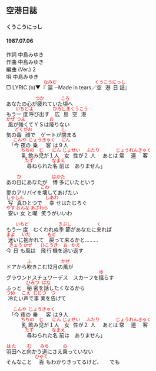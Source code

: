 <style type="text/css">
	ruby{
	    ruby-position: over;
	}
	ruby > rt{font-size: 12px;color:red;}
	p{font:16px;font-size: '楷体'}
</style>
## 空港日誌
#### くうこうにっし
#### 1987.07.06


作詞     中島みゆき  
作曲     中島みゆき  
編曲 (Ver.)     </rb><rp>(</rp><rt>2</rt><rp>)</rp></ruby>  
唄     中島みゆき  
□ LYRIC (b)▼『<ruby><rb>涙</rb><rp>(</rp><rt>なみだ</rt><rp>)</rp></ruby>─Made in tears／<ruby><rb>空港</rb><rp>(</rp><rt>くうこう</rt><rp>)</rp></ruby><ruby><rb>日誌</rb><rp>(</rp><rt>にっし</rt><rp>)</rp></ruby>』  
  
あなたの心が<ruby><rb>疲</rb><rp>(</rp><rt>つか</rt><rp>)</rp></ruby>れていた<ruby><rb>頃</rb><rp>(</rp><rt>ころ</rt><rp>)</rp></ruby>へ  
もう<ruby><rb>一度</rb><rp>(</rp><rt>いちど</rt><rp>)</rp></ruby><ruby><rb>呼</rb><rp>(</rp><rt>よ</rt><rp>)</rp></ruby>び出す　<ruby><rb>広島</rb><rp>(</rp><rt>ひろしま</rt><rp>)</rp></ruby><ruby><rb>空港</rb><rp>(</rp><rt>くうこう</rt><rp>)</rp></ruby>  
<ruby><rb>風</rb><rp>(</rp><rt>かぜ</rt><rp>)</rp></ruby>が<ruby><rb>強</rb><rp>(</rp><rt>つよ</rt><rp>)</rp></ruby>くてＹＳは<ruby><rb>降</rb><rp>(</rp><rt>お</rt><rp>)</rp></ruby>りない  
気の<ruby><rb>毒顔</rb><rp>(</rp><rt>どくがお</rt><rp>)</rp></ruby>で　ゲートが<ruby><rb>閉</rb><rp>(</rp><rt>し</rt><rp>)</rp></ruby>まる  
　「<ruby><rb>今夜</rb><rp>(</rp><rt>こんや</rt><rp>)</rp></ruby>の<ruby><rb>乗客</rb><rp>(</rp><rt>じょうきゃく</rt><rp>)</rp></ruby>は９<ruby><rb>人</rb><rp>(</rp><rt>にん</rt><rp>)</rp></ruby>  
　　　<ruby><rb>乳飲</rb><rp>(</rp><rt>ちちの</rt><rp>)</rp></ruby>み<ruby><rb>児</rb><rp>(</rp><rt>じ</rt><rp>)</rp></ruby>が１<ruby><rb>人</rb><rp>(</rp><rt>にん</rt><rp>)</rp></ruby>　<ruby><rb>女性</rb><rp>(</rp><rt>じょせい</rt><rp>)</rp></ruby>が２<ruby><rb>人</rb><rp>(</rp><rt>ふたり</rt><rp>)</rp></ruby>　あとは<ruby><rb>常連客</rb><rp>(</rp><rt>じょうれんきゃく</rt><rp>)</rp></ruby>  
　　　　<ruby><rb>尋</rb><rp>(</rp><rt>たず</rt><rp>)</rp></ruby>ねられた<ruby><rb>名前</rb><rp>(</rp><rt>なまえ</rt><rp>)</rp></ruby>は　ありません」  
  
あの<ruby><rb>日</rb><rp>(</rp><rt>ひ</rt><rp>)</rp></ruby>にあなたが　<ruby><rb>博多</rb><rp>(</rp><rt>はかた</rt><rp>)</rp></ruby>にいたという  
愛のアリバイを<ruby><rb>壊</rb><rp>(</rp><rt>こわ</rt><rp>)</rp></ruby>してあげたい  
<ruby><rb>写真</rb><rp>(</rp><rt>しゃしん</rt><rp>)</rp></ruby>ひとつで　<ruby><rb>幸</rb><rp>(</rp><rt>しあわ</rt><rp>)</rp></ruby>せはたじろぐ  
<ruby><rb>安</rb><rp>(</rp><rt>やす</rt><rp>)</rp></ruby>い<ruby><rb>女</rb><rp>(</rp><rt>おんな</rt><rp>)</rp></ruby>と<ruby><rb>嘲笑</rb><rp>(</rp><rt>あざわら</rt><rp>)</rp></ruby>うがいいわ  
  
もう<ruby><rb>一度</rb><rp>(</rp><rt>いちど</rt><rp>)</rp></ruby>　むくわれぬ<ruby><rb>季節</rb><rp>(</rp><rt>きぶし</rt><rp>)</rp></ruby>があなたに<ruby><rb>来</rb><rp>(</rp><rt>く</rt><rp>)</rp></ruby>れば  
<ruby><rb>迷</rb><rp>(</rp><rt>まよ</rt><rp>)</rp></ruby>いに<ruby><rb>抱</rb><rp>(</rp><rt>いだ</rt><rp>)</rp></ruby>かれて　<ruby><rb>戻</rb><rp>(</rp><rt>もど</rt><rp>)</rp></ruby>って来るかと………  
今<ruby><rb>日</rb><rp>(</rp><rt>きょう</rt><rp>)</rp></ruby>も<ruby><rb>風</rb><rp>(</rp><rt>かぜ</rt><rp>)</rp></ruby>は　<ruby><rb>飛行機</rb><rp>(</rp><rt>ひこうき</rt><rp>)</rp></ruby>を<ruby><rb>追</rb><rp>(</rp><rt>お</rt><rp>)</rp></ruby>い<ruby><rb>返</rb><rp>(</rp><rt>かえ</rt><rp>)</rp></ruby>す  
  
ドアから<ruby><rb>吹</rb><rp>(</rp><rt>ふ</rt><rp>)</rp></ruby>きこむ12月の<ruby><rb>風</rb><rp>(</rp><rt>かぜ</rt><rp>)</rp></ruby>が  
グラウンドスチュワーデス　スカーフを<ruby><rb>揺</rb><rp>(</rp><rt>ゆ</rt><rp>)</rp></ruby>らす  
ふっと　<ruby><rb>秘密</rb><rp>(</rp><rt>ひみつ</rt><rp>)</rp></ruby>を<ruby><rb>話</rb><rp>(</rp><rt>はな</rt><rp>)</rp></ruby>したくなるから  
<ruby><rb>冷</rb><rp>(</rp><rt>つめ</rt><rp>)</rp></ruby>たい<ruby><rb>声</rb><rp>(</rp><rt>こえ</rt><rp>)</rp></ruby>で<ruby><rb>事実</rb><rp>(</rp><rt>じじつ</rt><rp>)</rp></ruby>を<ruby><rb>告</rb><rp>(</rp><rt>つ</rt><rp>)</rp></ruby>げて  
  
　「<ruby><rb>今夜</rb><rp>(</rp><rt>こんや</rt><rp>)</rp></ruby>の<ruby><rb>乗客</rb><rp>(</rp><rt>じょうきゃく</rt><rp>)</rp></ruby>は９人  
　　　<ruby><rb>乳飲</rb><rp>(</rp><rt>ちちの</rt><rp>)</rp></ruby>み<ruby><rb>児</rb><rp>(</rp><rt>じ</rt><rp>)</rp></ruby>が１<ruby><rb>人</rb><rp>(</rp><rt>にん</rt><rp>)</rp></ruby>　<ruby><rb>女性</rb><rp>(</rp><rt>じょせい</rt><rp>)</rp></ruby>が２<ruby><rb>人</rb><rp>(</rp><rt>ふたり</rt><rp>)</rp></ruby>　あとは<ruby><rb>常連客</rb><rp>(</rp><rt>じょうれんきゃく</rt><rp>)</rp></ruby>  
　　　　<ruby><rb>尋</rb><rp>(</rp><rt>たず</rt><rp>)</rp></ruby>ねられた<ruby><rb>名前</rb><rp>(</rp><rt>なまえ</rt><rp>)</rp></ruby>は　ありません」  
  
<ruby><rb>羽田</rb><rp>(</rp><rt>はた</rt><rp>)</rp></ruby>へと<ruby><rb>向</rb><rp>(</rp><rt>む</rt><rp>)</rp></ruby>かう<ruby><rb>道</rb><rp>(</rp><rt>みち</rt><rp>)</rp></ruby>にさえ<ruby><rb>乗</rb><rp>(</rp><rt>の</rt><rp>)</rp></ruby>っていない  
そんなこと　<ruby><rb>百</rb><rp>(</rp><rt>ひゃく</rt><rp>)</rp></ruby>もわかりきってるけど、　　でも  
